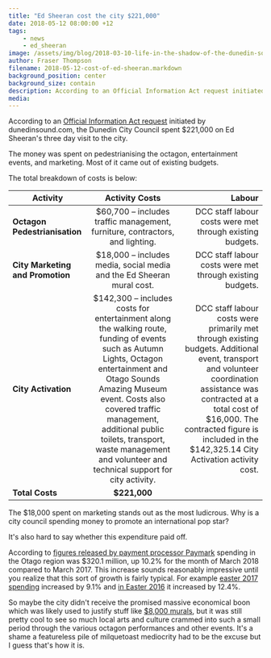 ```yaml
---
title: "Ed Sheeran cost the city $221,000"
date: 2018-05-12 08:00:00 +12
tags:
    - news
    - ed_sheeran
image: /assets/img/blog/2018-03-10-life-in-the-shadow-of-the-dunedin-sound/edmural%20(Medium).jpg
author: Fraser Thompson
filename: 2018-05-12-cost-of-ed-sheeran.markdown
background_position: center
background_size: contain
description: According to an Official Information Act request initiated by dunedinsound.com, the Dunedin City Council spent $221,000 on Ed Sheeran's three day visit to the city. Was it worth it?
media:
---
```


According to an [Official Information Act request](https://fyi.org.nz/request/7560-total-amount-of-money-spent-on-ed-sheeran-s-visit?nocache=incoming-25156) initiated by dunedinsound.com, the Dunedin City Council spent $221,000 on Ed Sheeran's three day visit to the city.

<!-- more -->

The money was spent on pedestrianising the octagon, entertainment events, and marketing. Most of it came out of existing budgets.

The total breakdown of costs is below:

| Activity      | Activity Costs| Labour  |
| ------------- |:-------------:| -----:|
| **Octagon Pedestrianisation**  | $60,700 – includes traffic management, furniture, contractors, and lighting.  | DCC staff labour costs were met through existing budgets.  |
| **City Marketing and Promotion** | $18,000 – includes media, social media and the Ed Sheeran mural cost.     |   DCC staff labour costs were met through existing budgets. |
| **City Activation** | $142,300 – includes costs for entertainment along the walking route, funding of events such as Autumn Lights, Octagon entertainment and Otago Sounds Amazing Museum event. Costs also covered traffic management, additional public toilets, transport, waste management and volunteer and technical support for city activity.      |   DCC staff labour costs were primarily met through existing budgets. Additional event, transport and volunteer coordination assistance was contracted at a total cost of $16,000. The contracted figure is included in the $142,325.14 City Activation activity cost.  |
| **Total Costs** | **$221,000** | |

The $18,000 spent on marketing stands out as the most ludicrous. Why is a city council spending money to promote an international pop star?

It's also hard to say whether this expenditure paid off. 

According to [figures released by payment processor Paymark](https://news.fuseworksmedia.com/c5ebfc56-48de-4c91-9859-2add87813d40) spending in the Otago region was $320.1 million, up 10.2% for the month of March 2018 compared to March 2017. This increase sounds reasonably impressive until you realize that this sort of growth is fairly typical. For example [easter 2017 spending](https://www.paymark.co.nz/trends/2017/04) increased by 9.1% and [in Easter 2016](https://www.stuff.co.nz/business/industries/78764079/march-paymark-data-shows-kiwis-still-flashing-the-cash) it increased by 12.4%.

So maybe the city didn't receive the promised massive economical boon which was likely used to justify stuff like [$8,000 murals](/blog/life-in-the-shadow-of-the-dunedin-sound/), but it was still pretty cool to see so much local arts and culture crammed into such a small period through the various octagon performances and other events. It's a shame a featureless pile of milquetoast mediocrity had to be the excuse but I guess that's how it is.